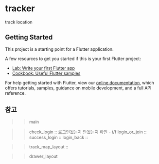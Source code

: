 # tracker

track location 

## Getting Started

This project is a starting point for a Flutter application.

A few resources to get you started if this is your first Flutter project:

- [Lab: Write your first Flutter app](https://flutter.dev/docs/get-started/codelab)
- [Cookbook: Useful Flutter samples](https://flutter.dev/docs/cookbook)

For help getting started with Flutter, view our
[online documentation](https://flutter.dev/docs), which offers tutorials,
samples, guidance on mobile development, and a full API reference.


## 참고 
>> main

>> check_login ::  로그인됬는지 안됬는지 확인 - t/f 
>> login_or_join :: 
>> success_login ::
>> login_back ::

 
>> track_map_layout :: 


>> drawer_layout
